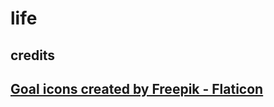 # life

## credits
## <a href="https://www.flaticon.com/free-icons/goal" title="goal icons">Goal icons created by Freepik - Flaticon</a>
